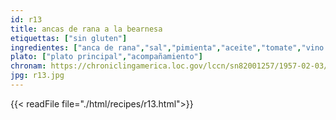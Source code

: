 ```yaml
---
id: r13
title: ancas de rana a la bearnesa
etiquettas: ["sin gluten"]
ingredientes: ["anca de rana","sal","pimienta","aceite","tomate","vino blanco","limón"]
plato: ["plato principal","acompañamiento"]
chronam: https://chroniclingamerica.loc.gov/lccn/sn82001257/1957-02-03/ed-1/seq-5/
jpg: r13.jpg
---
```


{{< readFile file="./html/recipes/r13.html">}}